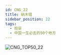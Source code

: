 ```yaml
---
id: CNG_22
title: 纳木错
sidebar_position: 22
tags:
  - 拾柒
  - 中国一生必去的50个地方
---
```

![CNG_TOP50_22](/img/love/CNG_TOP50/22.jpeg)
